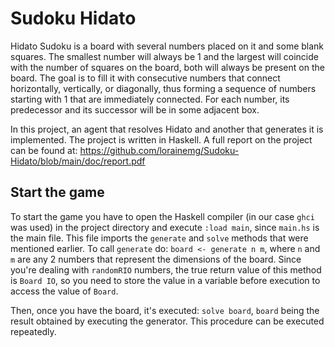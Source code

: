 # Sudoku Hidato

Hidato Sudoku is a board with several numbers placed on it and some blank squares. The smallest number will always be 1 and the largest will coincide with the number of squares on the board, both will always be present on the board. The goal is to fill it with consecutive numbers that connect horizontally, vertically, or diagonally, thus forming a sequence of numbers starting with 1 that are immediately connected. For each number, its predecessor and its successor will be in some adjacent box.

In this project, an agent that resolves Hidato and another that generates it is implemented. The project is written in Haskell. A full report on the project can be found at: https://github.com/lorainemg/Sudoku-Hidato/blob/main/doc/report.pdf



## Start the game

To start the game you have to open the Haskell compiler (in our case `ghci` was used) in the project directory and execute `:load main`, since `main.hs` is the main file. This file imports the `generate` and `solve` methods that were mentioned earlier. To call `generate` do: `board <- generate n m`, where `n` and `m` are any 2 numbers that represent the dimensions of the board. Since you're dealing with `randomRIO` numbers, the true return value of this method is `Board IO`, so you need to store the value in a variable before execution to access the value of `Board`.

Then, once you have the board, it's executed: `solve board`, `board` being the result obtained by executing the generator. This procedure can be executed repeatedly.